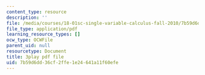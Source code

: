```yaml
---
content_type: resource
description: ''
file: /media/courses/18-01sc-single-variable-calculus-fall-2010/7b59d6dd36cf2ffe1e24641a11f60efe_zUEuKrxgHws.pdf
file_type: application/pdf
learning_resource_types: []
ocw_type: OCWFile
parent_uid: null
resourcetype: Document
title: 3play pdf file
uid: 7b59d6dd-36cf-2ffe-1e24-641a11f60efe
---
```

